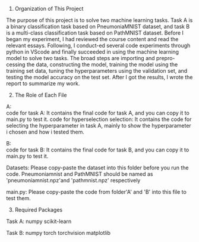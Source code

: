 1. Organization of This Project

The purpose of this project is to solve two machine learning tasks. Task A is a binary classification task based on PneumoniaMNIST dataset, and task B is a multi-class classification task based on PathMNIST dataset. Before I began my experiment, I had reviewed the course content and read the relevant essays. Following, I conduct-ed several code experiments through python in VScode and finally succeeded in using the machine learning model to solve two tasks. The broad steps are importing and prepro-cessing the data, constructing the model, training the model using the training set data, tuning the hyperparameters using the validation set, and testing the model accuracy on the test set. After I got the results, I wrote the report to summarize my work.

2. The Role of Each File

A:  
code for task A: It contains the final code for task A, and you can copy it to main.py to test it.
code for hyperselection selection: It contains the code for selecting the hyperparameter in task A, mainly to show the hyperparameter i chosen and how i tested them.

B:  
code for task B: It contains the final code for task B, and you can copy it to main.py to test it.

Datasets: 
Please copy-paste the dataset into this folder before you run the code. Pneumoniamnist and PathMNIST should be named as 'pneumoniamnist.npz'and 'pathmnist.npz' respectively

main.py: 
Please copy-paste the code from folder'A' and 'B' into this file to test them.

3. Required Packages

Task A: 
numpy
scikit-learn

Task B: 
numpy
torch
torchvision
matplotlib